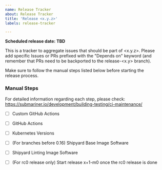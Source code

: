 ```yaml
---
name: Release Tracker
about: Release Tracker
title: 'Release <x.y.z>'
labels: release-tracker

---
```


<!--
Fill in the actual release version.
If the schedule release date is known, fill the actual date.
-->

**Scheduled release date: TBD**

This is a tracker to aggregate issues that should be part of <x.y.z>. 
Please add specific Issues or PRs prefixed with the "Depends on" keyword 
(and remember that PRs need to be backported to the release-<x.y> branch).

Make sure to follow the manual steps listed below before starting the release process.

### Manual Steps 

For detailed information regarding each step, please check: https://submariner.io/development/building-testing/ci-maintenance/
- [ ] Custom GitHub Actions
- [ ] GitHub Actions
- [ ] Kubernetes Versions
- [ ] (For branches before 0.16) Shipyard Base Image Software
- [ ] Shipyard Linting Image Software
- [ ] (For rc0 release only) Start release x+1-m0 once the rc0 release is done


